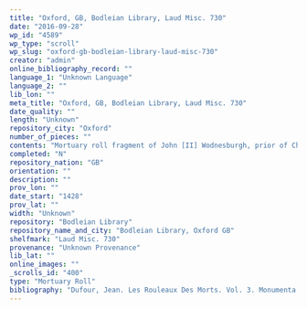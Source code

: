 ```yaml
---
title: "Oxford, GB, Bodleian Library, Laud Misc. 730"
date: "2016-09-28"
wp_id: "4589"
wp_type: "scroll"
wp_slug: "oxford-gb-bodleian-library-laud-misc-730"
creator: "admin"
online_bibliography_record: ""
language_1: "Unknown Language"
language_2: ""
lib_lon: ""
meta_title: "Oxford, GB, Bodleian Library, Laud Misc. 730"
date_quality: ""
length: "Unknown"
repository_city: "Oxford"
number_of_pieces: ""
contents: "Mortuary roll fragment of John [II] Wodnesburgh, prior of Christchurch of Canterbury (d. 28 February 1428) ."
completed: "N"
repository_nation: "GB"
orientation: ""
description: ""
prov_lon: ""
date_start: "1428"
prov_lat: ""
width: "Unknown"
repository: "Bodleian Library"
repository_name_and_city: "Bodleian Library, Oxford GB"
shelfmark: "Laud Misc. 730"
provenance: "Unknown Provenance"
lib_lat: ""
online_images: ""
_scrolls_id: "400"
type: "Mortuary Roll"
bibliography: "Dufour, Jean. Les Rouleaux Des Morts. Vol. 3. Monumenta Palaeographica Medii Aevi. Series Gallica. Turnhout: Brepols, 2009, no. 321."
---
```



